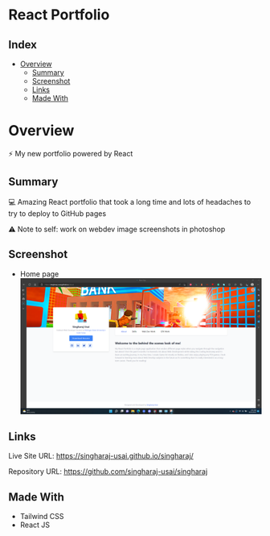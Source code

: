 # React Portfolio

## Index

- [Overview](#overview)
  - [Summary](#summary)
  - [Screenshot](#screenshot)
  - [Links](#links)
  - [Made With](#made-with)

# Overview

⚡ My new portfolio powered by React

## Summary

💻 Amazing React portfolio that took a long time and lots of headaches to try to deploy to GitHub pages

⚠️ Note to self: work on webdev image screenshots in photoshop

## Screenshot
* Home page
![](./Screenshots/1.png)

## Links

Live Site URL: https://singharaj-usai.github.io/singharaj/

Repository URL: https://github.com/singharaj-usai/singharaj

## Made With

* Tailwind CSS
* React JS